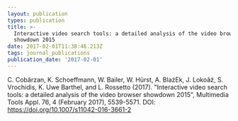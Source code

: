 ```yaml
---
layout: publication
types: publication
title: >-
  Interactive video search tools: a detailed analysis of the video browser
  showdown 2015
date: 2017-02-01T11:38:46.213Z
tags: journal_publications
publication_date: '2017-02-01'
---
```

C. Cobârzan, K. Schoeffmann, W. Bailer, W. Hürst, A. BlaźEk, J. Lokoăź, S. Vrochidis, K. Uwe Barthel, and L. Rossetto (2017). "Interactive video search tools: a detailed analysis of the video browser showdown 2015", Multimedia Tools Appl. 76, 4 (February 2017), 5539-5571. DOI: https://doi.org/10.1007/s11042-016-3661-2
